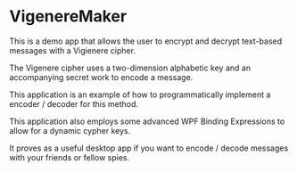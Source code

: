 # VigenereMaker
 
This is a demo app that allows the user to encrypt and decrypt text-based messages with a Vigienere cipher. 

The Vigenere cipher uses a two-dimension alphabetic key and an accompanying secret work to encode a message.  

This application is an example of how to programmatically implement a encoder / decoder for this method.  

This application also employs some advanced WPF Binding Expressions to allow for a dynamic cypher keys. 

It proves as a useful desktop app if you want to encode / decode messages with your friends or fellow spies. 
